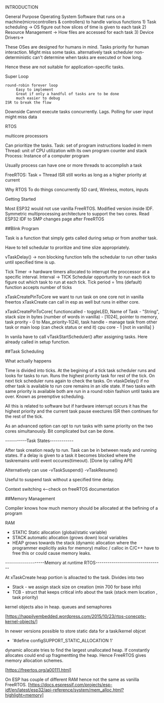 
INTRODUCTION


General Purpose Operating System
    Software that runs on a machine(microcontrollers & controllers) to handle various functions
         1) Task scheduling -> OS figure out how slices of time is given to each task
         2) Resource Management -> How files are accessed for each task
         3) Device Drivers->

These OSes are designed for humans in mind. Tasks priority for human interaction. Might miss some tasks.
alternatively task scheduler non-deterministic can't determine when tasks are executed or how long.


Hence these are not suitable for application-specific tasks.


Super Loop

    round-robin forever loop
         Easy to implement
         Great if only a handful of tasks are to be done
         much easier to debug
    ISR to break the flow


Downside
    Cannot execute tasks concurrently. Lags. Polling for user input might miss data


RTOS

multicore processors

Can prioritize the tasks.
Task: set of program instructions loaded in mem
Thread: unit of CPU utilization with its own program counter and stack
Process: Instance of a computer program


Usually process can have one or more threads to accomplish a task

FreeRTOS: Task = Thread
ISR still works as long as a higher priority at current

Why RTOS
To do things concurrently
SD card, Wireless, motors, inputs


Getting Started

Most ESP32 would not use vanilla FreeRTOS.
Modified version inside IDF.
Symmetric multiprocessing architecture to support the two cores.
Read ESP32 IDF to SMP changes page after FreeRTOS




##Blink Program

Task is a function that simply gets called during setup or from another task.

Have to tell schedular to proritize and time slize appropriately.

vTaskDelay() -> non blocking function 
tells the schedular to run other tasks until specified time is up.

Tick Timer -> hardware timers allocated to interrupt the proccessor at a specific interval. Interval -> TICK
Schedular opportunity to run each tick to figure out which task to run at each tick.
Tick period = 1ms (default)
function accepts number of ticks

xTaskCreatePinToCore we want to run task on one core
not in vanilla freertos 
xTaskCreate
can call in esp as well but runs in either core.


xTaskCreatePinToCore{
	functioncalled - toggleLED,
	Name of Task - "String",
	stack size in bytes (number of words in vanilla) - [1024],
	pointer to memory,
	task prority - 0 to Max_priority-1(24),
	task handle - manage task from other task or main loop (can check status or end it)
	cpu core - 1 [not in vanilla]
}

In vanila have to call vTaskStartScheduler() after assigning tasks. Here already called in setup function.


##Task Scheduling


What actually happens 

Time is divided into ticks. At the begining of a tick task scheduler runs and looks for tasks to run. 
Runs the highest priority task for rest of the tick. 
On next tick scheduler runs again to check the tasks.
On vtaskDelay() if no other task is available to run core remains in an idle state.
If two tasks with same priority is available both are run in a round robin fashion until tasks are over. 
Known as preemptive scheduling.

All this is related to software but if hardware interrupt occurs it has the highest priority and the current task pause exectures ISR then continues for the rest of the tick.

As an advanced option can opt to run tasks with same priority on the two cores simultanously. Bit complicated but can be done.

-----------Task States------------

After task creation ready to run.
Task can be in between ready and running states.
If a delay is given to a task it becomes blocked where the taskremains until event occures(timeout).
[Done by calling API]


Alternatively can use 
	-vTaskSuspend()
	-vTaskResume()

Useful to suspend task without a specified time delay.


Context switching <--check on freeRTOS documentation


##Memory Management

Compiler knows how much memory should be allocated at the befining of a program


RAM 
  - STATIC Static allocation (global/static variable)
  - STACK automatic allocation (grows down) local variables
  - HEAP grows towards the stack (dynamic allocation where the programmer explicitly asks for memory) malloc / calloc in C/C++ have to free this or could cause memory leaks.


--------------------Memory at runtime RTOS----------------------------------

At xTaskCreate heap portion is alloacted to the task.
Divides into two
 - Stack - we assign stack size on creation (min 700 for base info) 
 - TCB - struct that keeps critical info about the task (stack mem location , task priority)

kernel objects also in heap. queues and semaphores

[https://happilyembedded.wordpress.com/2015/10/23/rtos-conecpts-kernel-objects/]

In newer versions possible to store static data for a task/kernel objcet

 - '#define configSUPPORT_STATIC_ALLOCATION 1'

dynamic allocate tries to find the largest unallocated heap.
If constantly allocates could end up fragmentting the heap.
Hence FreeRTOS gives memory allocation schemes.

[https://freertos.org/a00111.html]


On ESP has couple of different RAM hence not the same as vanilla FreeRTOS.
[https://docs.espressif.com/projects/esp-idf/en/latest/esp32/api-reference/system/mem_alloc.html?highlight=memory]





